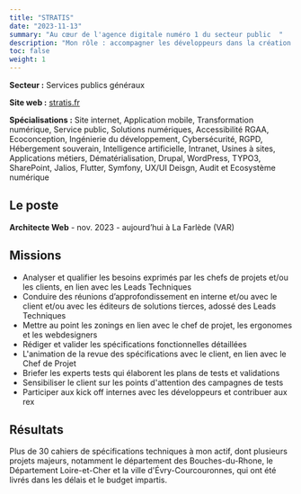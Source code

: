 ```yaml
---
title: "STRATIS"
date: "2023-11-13"
summary: "Au cœur de l'agence digitale numéro 1 du secteur public  "
description: "Mon rôle : accompagner les développeurs dans la création des sites institutionnels en rédigeant des cahier de spécifications techniques."
toc: false   
weight: 1
---
```


**Secteur :** Services publics généraux

**Site web :** [stratis.fr](http://stratis.fr "stratis.fr")

**Spécialisations :**
Site internet, Application mobile, Transformation numérique, Service public, Solutions numériques, Accessibilité RGAA, Ecoconception, Ingénierie du développement, Cybersécurité, RGPD, Hébergement souverain, Intelligence artificielle, Intranet, Usines à sites, Applications métiers, Dématérialisation, Drupal, WordPress, TYPO3, SharePoint, Jalios, Flutter, Symfony, UX/UI Deisgn, Audit et Ecosystème numérique

## Le poste
**Architecte Web** - nov. 2023 - aujourd’hui à La Farlède (VAR)

## Missions
* Analyser et qualifier les besoins exprimés par les chefs de projets et/ou les clients, en lien avec les Leads Techniques
* Conduire des réunions d’approfondissement en interne et/ou avec le client et/ou avec les éditeurs de solutions tierces, adossé des Leads Techniques
* Mettre au point les zonings en lien avec le chef de projet, les ergonomes et les webdesigners
* Rédiger et valider les spécifications fonctionnelles détaillées
* L'animation de la revue des spécifications avec le client, en lien avec le Chef de Projet
* Briefer les experts tests qui élaborent les plans de tests et validations
* Sensibiliser le client sur les points d'attention des campagnes de tests
* Participer aux kick off internes avec les développeurs et contribuer aux rex


## Résultats
Plus de 30 cahiers de spécifications techniques à mon actif, dont plusieurs projets majeurs, notamment le département des Bouches-du-Rhone, le Département Loire-et-Cher et la ville d'Évry-Courcouronnes, qui ont été livrés dans les délais et le budget impartis.